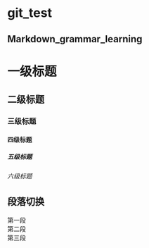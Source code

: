 # git_test
## Markdown_grammar_learning

# 一级标题
## 二级标题
### 三级标题
#### 四级标题
##### 五级标题
###### 六级标题

## 段落切换
第一段  
第二段  
第三段
